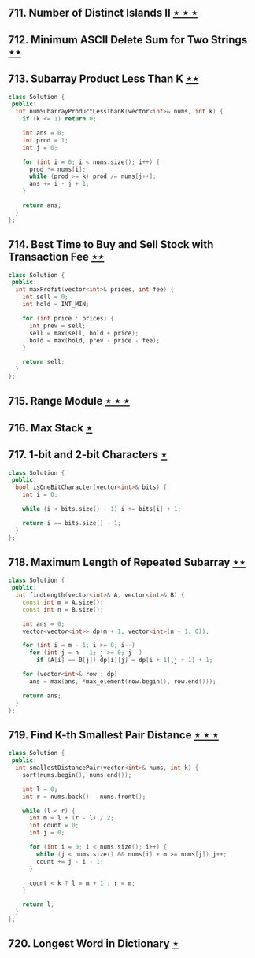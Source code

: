 ## 711. Number of Distinct Islands II [$\star\star\star$](https://leetcode.com/problems/number-of-distinct-islands-ii)

## 712. Minimum ASCII Delete Sum for Two Strings [$\star\star$](https://leetcode.com/problems/minimum-ascii-delete-sum-for-two-strings)

## 713. Subarray Product Less Than K [$\star\star$](https://leetcode.com/problems/subarray-product-less-than-k)

```cpp
class Solution {
 public:
  int numSubarrayProductLessThanK(vector<int>& nums, int k) {
    if (k <= 1) return 0;

    int ans = 0;
    int prod = 1;
    int j = 0;

    for (int i = 0; i < nums.size(); i++) {
      prod *= nums[i];
      while (prod >= k) prod /= nums[j++];
      ans += i - j + 1;
    }

    return ans;
  }
};
```

## 714. Best Time to Buy and Sell Stock with Transaction Fee [$\star\star$](https://leetcode.com/problems/best-time-to-buy-and-sell-stock-with-transaction-fee)

```cpp
class Solution {
 public:
  int maxProfit(vector<int>& prices, int fee) {
    int sell = 0;
    int hold = INT_MIN;

    for (int price : prices) {
      int prev = sell;
      sell = max(sell, hold + price);
      hold = max(hold, prev - price - fee);
    }

    return sell;
  }
};
```

## 715. Range Module [$\star\star\star$](https://leetcode.com/problems/range-module)

## 716. Max Stack [$\star$](https://leetcode.com/problems/max-stack)

## 717. 1-bit and 2-bit Characters [$\star$](https://leetcode.com/problems/1-bit-and-2-bit-characters)

```cpp
class Solution {
 public:
  bool isOneBitCharacter(vector<int>& bits) {
    int i = 0;

    while (i < bits.size() - 1) i += bits[i] + 1;

    return i == bits.size() - 1;
  }
};
```

## 718. Maximum Length of Repeated Subarray [$\star\star$](https://leetcode.com/problems/maximum-length-of-repeated-subarray)

```cpp
class Solution {
 public:
  int findLength(vector<int>& A, vector<int>& B) {
    const int m = A.size();
    const int n = B.size();

    int ans = 0;
    vector<vector<int>> dp(m + 1, vector<int>(n + 1, 0));

    for (int i = m - 1; i >= 0; i--)
      for (int j = n - 1; j >= 0; j--)
        if (A[i] == B[j]) dp[i][j] = dp[i + 1][j + 1] + 1;

    for (vector<int>& row : dp)
      ans = max(ans, *max_element(row.begin(), row.end()));

    return ans;
  }
};
```

## 719. Find K-th Smallest Pair Distance [$\star\star\star$](https://leetcode.com/problems/find-k-th-smallest-pair-distance)

```cpp
class Solution {
 public:
  int smallestDistancePair(vector<int>& nums, int k) {
    sort(nums.begin(), nums.end());

    int l = 0;
    int r = nums.back() - nums.front();

    while (l < r) {
      int m = l + (r - l) / 2;
      int count = 0;
      int j = 0;

      for (int i = 0; i < nums.size(); i++) {
        while (j < nums.size() && nums[i] + m >= nums[j]) j++;
        count += j - i - 1;
      }

      count < k ? l = m + 1 : r = m;
    }

    return l;
  }
};
```

## 720. Longest Word in Dictionary [$\star$](https://leetcode.com/problems/longest-word-in-dictionary)
